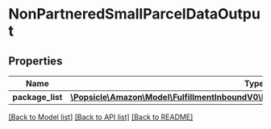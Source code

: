 # NonPartneredSmallParcelDataOutput

## Properties
Name | Type | Description | Notes
------------ | ------------- | ------------- | -------------
**package_list** | [**\Popsicle\Amazon\Model\FulfillmentInboundV0\NonPartneredSmallParcelPackageOutputList**](NonPartneredSmallParcelPackageOutputList.md) |  | 

[[Back to Model list]](../../README.md#documentation-for-models) [[Back to API list]](../../README.md#documentation-for-api-endpoints) [[Back to README]](../../README.md)

